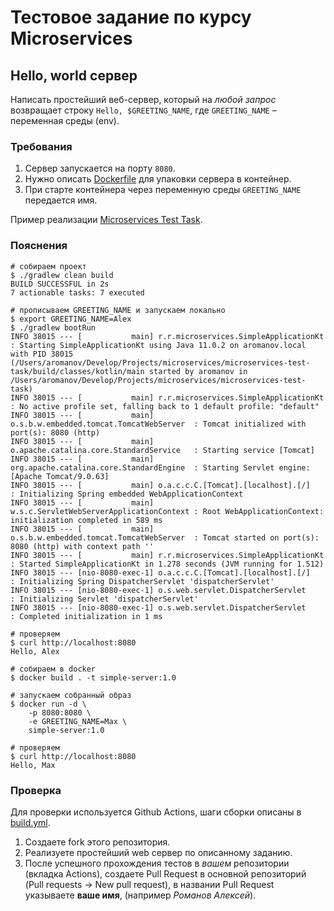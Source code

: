 # Тестовое задание по курсу Microservices

## Hello, world сервер

Написать простейший веб-сервер, который на _любой запрос_ возвращает строку `Hello, $GREETING_NAME`, где `GREETING_NAME`
– переменная среды (env).

### Требования

1. Сервер запускается на порту `8080`.
2. Нужно описать [Dockerfile](Dockerfile) для упаковки сервера в контейнер.
3. При старте контейнера через переменную среды `GREETING_NAME` передается имя.

Пример реализации [Microservices Test Task](https://github.com/Romanow/microservices-test-task-completed).

### Пояснения

```shell
# собираем проект
$ ./gradlew clean build
BUILD SUCCESSFUL in 2s
7 actionable tasks: 7 executed

# прописываем GREETING_NAME и запускаем локально
$ export GREETING_NAME=Alex   
$ ./gradlew bootRun
INFO 38015 --- [           main] r.r.microservices.SimpleApplicationKt    : Starting SimpleApplicationKt using Java 11.0.2 on aromanov.local with PID 38015 (/Users/aromanov/Develop/Projects/microservices/microservices-test-task/build/classes/kotlin/main started by aromanov in /Users/aromanov/Develop/Projects/microservices/microservices-test-task)
INFO 38015 --- [           main] r.r.microservices.SimpleApplicationKt    : No active profile set, falling back to 1 default profile: "default"
INFO 38015 --- [           main] o.s.b.w.embedded.tomcat.TomcatWebServer  : Tomcat initialized with port(s): 8080 (http)
INFO 38015 --- [           main] o.apache.catalina.core.StandardService   : Starting service [Tomcat]
INFO 38015 --- [           main] org.apache.catalina.core.StandardEngine  : Starting Servlet engine: [Apache Tomcat/9.0.63]
INFO 38015 --- [           main] o.a.c.c.C.[Tomcat].[localhost].[/]       : Initializing Spring embedded WebApplicationContext
INFO 38015 --- [           main] w.s.c.ServletWebServerApplicationContext : Root WebApplicationContext: initialization completed in 589 ms
INFO 38015 --- [           main] o.s.b.w.embedded.tomcat.TomcatWebServer  : Tomcat started on port(s): 8080 (http) with context path ''
INFO 38015 --- [           main] r.r.microservices.SimpleApplicationKt    : Started SimpleApplicationKt in 1.278 seconds (JVM running for 1.512)
INFO 38015 --- [nio-8080-exec-1] o.a.c.c.C.[Tomcat].[localhost].[/]       : Initializing Spring DispatcherServlet 'dispatcherServlet'
INFO 38015 --- [nio-8080-exec-1] o.s.web.servlet.DispatcherServlet        : Initializing Servlet 'dispatcherServlet'
INFO 38015 --- [nio-8080-exec-1] o.s.web.servlet.DispatcherServlet        : Completed initialization in 1 ms

# проверяем
$ curl http://localhost:8080
Hello, Alex

# собираем в docker
$ docker build . -t simple-server:1.0

# запускаем собранный образ
$ docker run -d \
    -p 8080:8080 \
    -e GREETING_NAME=Max \
    simple-server:1.0
    
# проверяем
$ curl http://localhost:8080
Hello, Max
```

### Проверка

Для проверки используется Github Actions, шаги сборки описаны в [build.yml](.github/workflows/build.yml).

1. Создаете fork этого репозитория.
2. Реализуете простейший web сервер по описанному заданию.
3. После успешного прохождения тестов в _вашем_ репозитории (вкладка Actions), создаете Pull Request в основной
   репозиторий (Pull requests -> New pull request), в названии Pull Request указываете **ваше имя**, (например _Романов
   Алексей_).